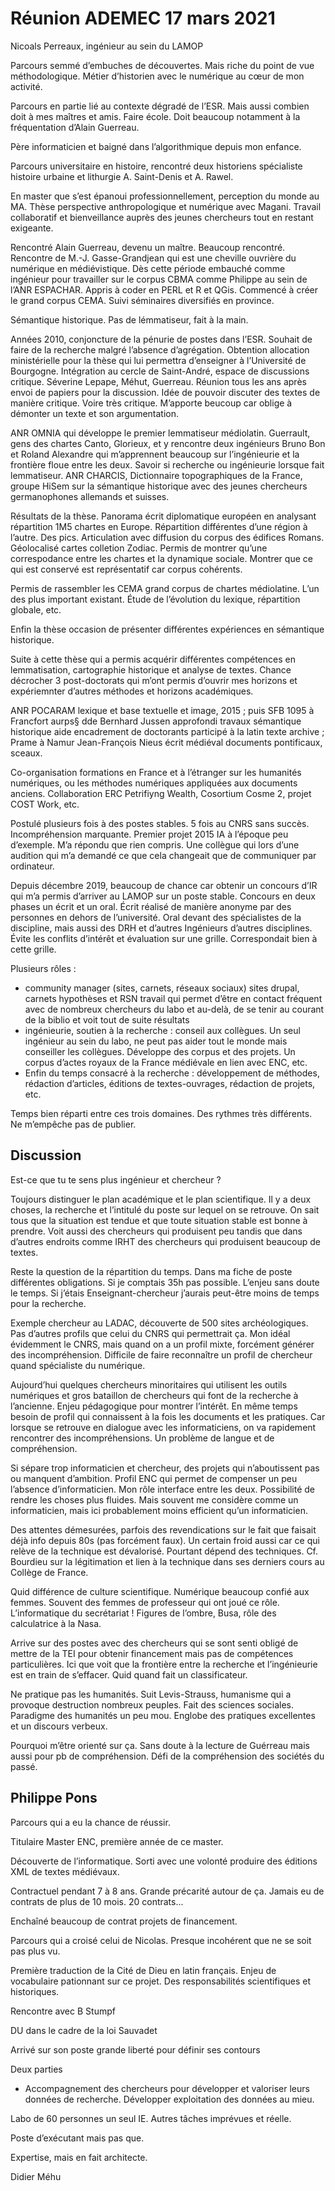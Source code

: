 # Réunion ADEMEC 17 mars 2021

Nicoals Perreaux, ingénieur au sein du LAMOP

Parcours semmé d’embuches de découvertes. Mais riche du point de vue méthodologique. Métier d’historien avec le numérique au cœur de mon activité.

Parcours en partie lié au contexte dégradé de l’ESR. Mais aussi combien doit à mes maîtres et amis. Faire école. Doit beaucoup notamment à la fréquentation d’Alain Guerreau.

Père informaticien et baigné dans l’algorithmique depuis mon enfance.

Parcours universitaire en histoire, rencontré deux historiens spécialiste histoire urbaine et lithurgie A. Saint-Denis et A. Rawel.

En master que s’est épanoui professionnellement, perception du monde au MA. Thèse perspective anthropologique et numérique avec Magani. Travail collaboratif et bienveillance auprès des jeunes chercheurs tout en restant exigeante.

Rencontré Alain Guerreau, devenu un maître. Beaucoup rencontré. Rencontre de M.-J. Gasse-Grandjean qui est une cheville ouvrière du numérique en médiévistique. Dès cette période embauché comme ingénieur pour travailler sur le corpus CBMA comme Philippe au sein de l’ANR ESPACHAR. Appris à coder en PERL et R et QGis. Commencé à créer le grand corpus CEMA. Suivi séminaires diversifiés en province.

Sémantique historique. Pas de lémmatiseur, fait à la main.

Années 2010, conjoncture de la pénurie de postes dans l’ESR. Souhait de faire de la recherche malgré l’absence d’agrégation. Obtention allocation ministérielle pour la thèse qui lui permettra d’enseigner à l’Université de Bourgogne. Intégration au cercle de Saint-André, espace de discussions critique. Séverine Lepape, Méhut, Guerreau. Réunion tous les ans après envoi de papiers pour la discussion. Idée de pouvoir discuter des textes de manière critique. Voire très critique. M’apporte beucoup car oblige à démonter un texte et son argumentation.

ANR OMNIA qui développe le premier lemmatiseur médiolatin. Guerrault, gens des chartes Canto, Glorieux, et y rencontre deux ingénieurs Bruno Bon et Roland Alexandre qui m’apprennent beaucoup sur l’ingénieurie et la frontière floue entre les deux. Savoir si recherche ou ingénieurie lorsque fait lemmatiseur. ANR CHARCIS, Dictionnaire topographiques de la France, groupe HiSem sur la sémantique historique avec des jeunes chercheurs germanophones allemands et suisses.

Résultats de la thèse. Panorama écrit diplomatique européen en analysant répartition 1M5 chartes en Europe. Répartition différentes d’une région à l’autre. Des pics. Articulation avec diffusion du corpus des édifices Romans. Géolocalisé cartes colletion Zodiac. Permis de montrer qu’une correspodance entre les chartes et la dynamique sociale. Montrer que ce qui est conservé est représentatif car corpus cohérents.

Permis de rassembler les CEMA grand corpus de chartes médiolatine. L’un des plus important existant. Étude de l’évolution du lexique, répartition globale, etc.

Enfin la thèse occasion de présenter différentes expériences en sémantique historique.

Suite à cette thèse qui a permis acquérir différentes compétences en lemmatisation, cartographie historique et analyse de textes. Chance décrocher 3 post-doctorats qui m’ont permis d’ouvrir mes horizons et expériemnter d’autres méthodes et horizons académiques.

ANR POCARAM lexique et base textuelle et image, 2015 ; puis SFB 1095 à Francfort aurps§ dde Bernhard Jussen approfondi travaux sémantique historique aide encadrement de doctorants participé à la latin texte archive ; Prame à Namur Jean-François Nieus écrit médiéval documents pontificaux, sceaux.

Co-organisation formations en France et à l’étranger sur les humanités numériques, ou les méthodes numériques appliquées aux documents anciens. Collaboration ERC Petrifiyng Wealth, Cosortium Cosme 2, projet COST Work, etc.

Postulé plusieurs fois à des postes stables. 5 fois au CNRS sans succès. Incompréhension marquante. Premier projet 2015 IA à l’époque peu d’exemple. M’a répondu que rien compris. Une collègue qui lors d’une audition qui m’a demandé ce que cela changeait que de communiquer par ordinateur.

Depuis décembre 2019, beaucoup de chance car obtenir un concours d’IR qui m’a permis d’arriver au LAMOP sur un poste stable. Concours en deux phases un écrit et un oral. Écrit réalisé de manière anonyme par des personnes en dehors de l’université. Oral devant des spécialistes de la discipline, mais aussi des DRH et d’autres Ingénieurs d’autres disciplines. Évite les conflits d’intérêt et évaluation sur une grille. Correspondait bien à cette grille.

Plusieurs rôles :

- community manager (sites, carnets, réseaux sociaux) sites drupal, carnets hypothèses et RSN travail qui permet d’être en contact fréquent avec de nombreux chercheurs du labo et au-delà, de se tenir au courant de la biblio et voit tout de suite résultats
- ingénieurie, soutien à la recherche : conseil aux collègues. Un seul ingénieur au sein du labo, ne peut pas aider tout le monde mais conseiller les collègues. Développe des corpus et des projets. Un corpus d’actes royaux de la France médiévale en lien avec ENC, etc.
- Enfin du temps consacré à la recherche : développement de méthodes, rédaction d’articles, éditions de textes-ouvrages, rédaction de projets, etc.

Temps bien réparti entre ces trois domaines. Des rythmes très différents. Ne m’empêche pas de publier.

## Discussion

Est-ce que tu te sens plus ingénieur et chercheur ?

Toujours distinguer le plan académique et le plan scientifique. Il y a deux choses, la recherche et l’intitulé du poste sur lequel on se retrouve. On sait tous que la situation est tendue et que toute situation stable est bonne à prendre. Voit aussi des chercheurs qui produisent peu tandis que dans d’autres endroits comme IRHT des chercheurs qui produisent beaucoup de textes.

Reste la question de la répartition du temps. Dans ma fiche de poste différentes obligations. Si je comptais 35h pas possible. L’enjeu sans doute le temps. Si j’étais Enseignant-chercheur j’aurais peut-être moins de temps pour la recherche.

Exemple chercheur au LADAC, découverte de 500 sites archéologiques. Pas d’autres profils que celui du CNRS qui permettrait ça. Mon idéal évidemment le CNRS, mais quand on a un profil mixte, forcément générer des incompréhension. Difficile de faire reconnaître un profil de chercheur quand spécialiste du numérique.

Aujourd’hui quelques chercheurs minoritaires qui utilisent les outils numériques et gros bataillon de chercheurs qui font de la recherche à l’ancienne. Enjeu pédagogique pour montrer l’intérêt. En même temps besoin de profil qui connaissent à la fois les documents et les pratiques. Car lorsque se retrouve en dialogue avec les informaticiens, on va rapidement rencontrer des incompréhensions. Un problème de langue et de compréhension.

Si sépare trop informaticien et chercheur, des projets qui n’aboutissent pas ou manquent d’ambition. Profil ENC qui permet de compenser un peu l’absence d’informaticien. Mon rôle interface entre les deux. Possibilité de rendre les choses plus fluides. Mais souvent me considère comme un informaticien, mais ici probablement moins efficient qu’un informaticien.

Des attentes démesurées, parfois des revendications sur le fait que faisait déjà info depuis 80s (pas forcément faux). Un certain froid aussi car ce qui relève de la technique est dévalorisé. Pourtant dépend des techniques. Cf. Bourdieu sur la légitimation et lien à la technique dans ses derniers cours au Collège de France.

Quid différence de culture scientifique. Numérique beaucoup confié aux femmes. Souvent des femmes de professeur qui ont joué ce rôle. L’informatique du secrétariat ! Figures de l’ombre, Busa, rôle des calculatrice à la Nasa.

Arrive sur des postes avec des chercheurs qui se sont senti obligé de mettre de la TEI pour obtenir financement mais pas de compétences particulières. Ici que voit que la frontière entre la recherche et l’ingénieurie est en train de s’effacer. Quid quand fait un classificateur.

Ne pratique pas les humanités. Suit Levis-Strauss, humanisme qui a provoque destruction nombreux peuples. Fait des sciences sociales. Paradigme des humanités un peu mou. Englobe des pratiques excellentes et un discours verbeux.

Pourquoi m’être orienté sur ça. Sans doute à la lecture de Guérreau mais aussi pour pb de compréhension. Défi de la compréhension des sociétés du passé.

## Philippe Pons

Parcours qui a eu la chance de réussir.

Titulaire Master ENC, première année de ce master.

Découverte de l’informatique. Sorti avec une volonté produire des éditions XML de textes médiévaux.

Contractuel pendant 7 à 8 ans. Grande précarité autour de ça. Jamais eu de contrats de plus de 10 mois. 20 contrats...

Enchaîné beaucoup de contrat projets de financement.

Parcours qui a croisé celui de Nicolas. Presque incohérent que ne se soit pas plus vu.

Première traduction de la Cité de Dieu en latin français. Enjeu de vocabulaire pationnant sur ce projet. Des responsabilités scientifiques et historiques.

Rencontre avec B Stumpf

DU dans le cadre de la loi Sauvadet

Arrivé sur son poste grande liberté pour définir ses contours

Deux parties

- Accompagnement des chercheurs pour développer et valoriser leurs données de recherche. Développer exploitation des données au mieu.

Labo de 60 personnes un seul IE. Autres tâches imprévues et réelle.

Poste d’exécutant mais pas que.

Expertise, mais en fait architecte.

Didier Méhu







